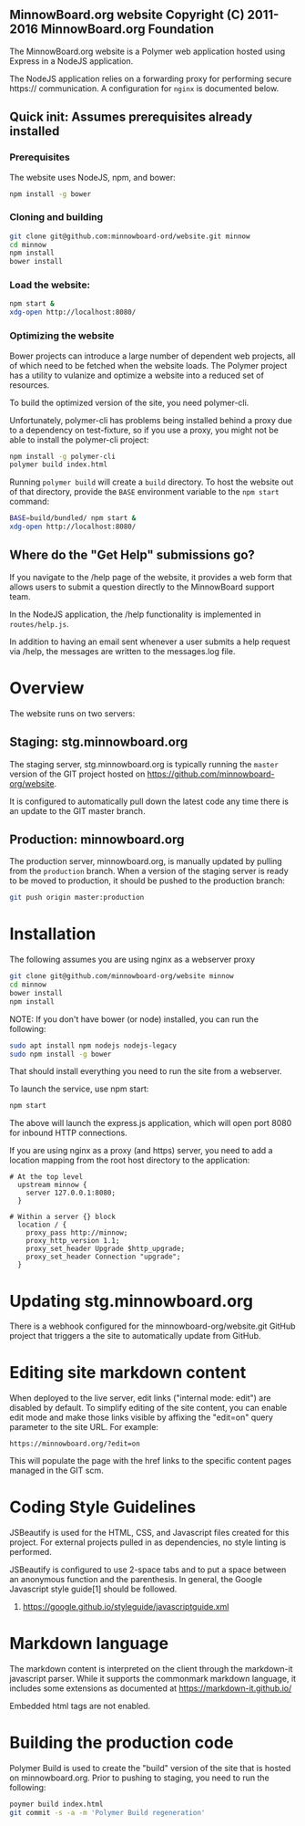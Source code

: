 MinnowBoard.org website
Copyright (C) 2011-2016 MinnowBoard.org Foundation
---

The MinnowBoard.org website is a Polymer web application hosted using
Express in a NodeJS application.

The NodeJS application relies on a forwarding proxy for performing
secure https:// communication. A configuration for `nginx` is documented
below.


## Quick init: Assumes prerequisites already installed

### Prerequisites

The website uses NodeJS, npm, and bower:

```bash
npm install -g bower
```

### Cloning and building

```bash
git clone git@github.com:minnowboard-ord/website.git minnow
cd minnow
npm install
bower install
```

### Load the website:

```bash
npm start &
xdg-open http://localhost:8080/
```

### Optimizing the website
Bower projects can introduce a large number of dependent web projects,
all of which need to be fetched when the website loads. The Polymer 
project has a utility to vulanize and optimize a website into a reduced
set of resources.

To build the optimized version of the site, you need polymer-cli.

Unfortunately, polymer-cli has problems being installed behind a 
proxy due to a dependency on test-fixture, so if you use a proxy, you
might not be able to install the polymer-cli project:

```bash
npm install -g polymer-cli
polymer build index.html
```

Running `polymer build` will create a `build` directory. To host the
website out of that directory, provide the `BASE` environment
variable to the `npm start` command:

```bash
BASE=build/bundled/ npm start &
xdg-open http://localhost:8080/
```

## Where do the "Get Help" submissions go?
If you navigate to the /help page of the website, it provides a web
form that allows users to submit a question directly to the MinnowBoard
support team.

In the NodeJS application, the /help functionality is implemented in 
`routes/help.js`.

In addition to having an email sent whenever a user submits a help request
via /help, the messages are written to the messages.log file.


# Overview

The website runs on two servers:

## Staging: stg.minnowboard.org  

The staging server, stg.minnowboard.org is typically running the `master`
version of the GIT project hosted on https://github.com/minnowboard-org/website.

It is configured to automatically pull down the latest code any time there is
an update to the GIT master branch.


## Production: minnowboard.org

The production server, minnowboard.org, is manually updated by pulling from the
`production` branch. When a version of the staging server is ready to be moved
to production, it should be pushed to the production branch:

```bash
git push origin master:production
```


# Installation

The following assumes you are using nginx as a webserver proxy

```bash
git clone git@github.com/minnowboard-org/website minnow
cd minnow
bower install
npm install
```

NOTE: If you don't have bower (or node) installed, you can run the following:
```bash
sudo apt install npm nodejs nodejs-legacy
sudo npm install -g bower
```

That should install everything you need to run the site from a webserver.

To launch the service, use npm start:

```bash
npm start
```

The above will launch the express.js application, which will open port
8080 for inbound HTTP connections.

If you are using nginx as a proxy (and https) server, you need to add a
location mapping from the root host directory to the application:

```nginx
# At the top level
  upstream minnow {
    server 127.0.0.1:8080;
  }

# Within a server {} block
  location / {
    proxy_pass http://minnow;
    proxy_http_version 1.1;
    proxy_set_header Upgrade $http_upgrade;
    proxy_set_header Connection "upgrade";
  }
```

# Updating stg.minnowboard.org

There is a webhook configured for the minnowboard-org/website.git GitHub
project that triggers a the site to automatically update from GitHub.


# Editing site markdown content

When deployed to the live server, edit links ("internal mode: edit") are
disabled by default. To simplify editing of the site content, you can enable
edit mode and make those links visible by affixing the "edit=on" query
parameter to the site URL. For example:

    https://minnowboard.org/?edit=on

This will populate the page with the href links to the specific content pages
managed in the GIT scm.


# Coding Style Guidelines

JSBeautify is used for the HTML, CSS, and Javascript files created for this
project. For external projects pulled in as dependencies, no style linting
is performed.

JSBeautify is configured to use 2-space tabs and to put a space between an
anonymous function and the parenthesis. In general, the Google Javascript
style guide[1] should be followed.

1. https://google.github.io/styleguide/javascriptguide.xml


# Markdown language

The markdown content is interpreted on the client through the markdown-it javascript
parser.  While it supports the commonmark markdown language, it includes some
extensions as documented at https://markdown-it.github.io/

Embedded html tags are not enabled.


# Building the production code

Polymer Build is used to create the "build" version of the site that is hosted
on minnowboard.org. Prior to pushing to staging, you need to run the following:

```bash
poymer build index.html
git commit -s -a -m 'Polymer Build regeneration'
```
